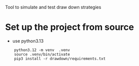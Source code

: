Tool to simulate and test draw down strategies


# Set up the project from source

* use python3.13

```
    python3.12 -m venv  .venv
    source .venv/bin/activate
    pip3 install -r drawdown/requirements.txt
```